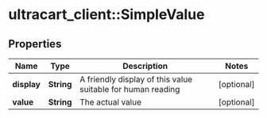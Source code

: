 # ultracart_client::SimpleValue

## Properties
Name | Type | Description | Notes
------------ | ------------- | ------------- | -------------
**display** | **String** | A friendly display of this value suitable for human reading | [optional] 
**value** | **String** | The actual value | [optional] 


